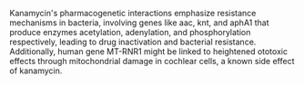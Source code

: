 Kanamycin's pharmacogenetic interactions emphasize resistance mechanisms in bacteria, involving genes like aac, knt, and aphA1 that produce enzymes acetylation, adenylation, and phosphorylation respectively, leading to drug inactivation and bacterial resistance. Additionally, human gene MT-RNR1 might be linked to heightened ototoxic effects through mitochondrial damage in cochlear cells, a known side effect of kanamycin.